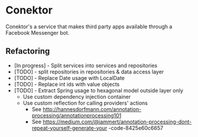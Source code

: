# Conektor

Conektor's a service that makes third party apps available through a Facebook Messenger bot.

## Refactoring

- [In progress] - Split services into services and repositories
- [TODO] - split repositories in repositories & data access layer
- [TODO] - Replace Date usage with LocalDate
- [TODO] - Replace int ids with value objects
- [TODO] - Extract Spring usage to hexagonal model outside layer only
    - Use custom dependency injection container
    - Use custom reflection for calling providers' actions 
        - See http://hannesdorfmann.com/annotation-processing/annotationprocessing101
        - See https://medium.com/@iammert/annotation-processing-dont-repeat-yourself-generate-your
        -code-8425e60c6657